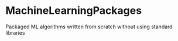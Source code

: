# MachineLearningPackages
Packaged ML algorithms written from scratch without using standard libraries 
